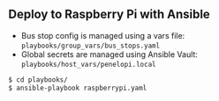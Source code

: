 ## Deploy to Raspberry Pi with Ansible

* Bus stop config is managed using a vars file: `playbooks/group_vars/bus_stops.yaml`
* Global secrets are managed using Ansible Vault: `playbooks/host_vars/penelopi.local`

```bash
$ cd playbooks/
$ ansible-playbook raspberrypi.yaml
```
